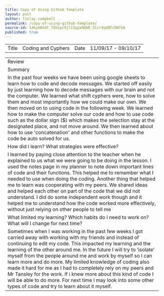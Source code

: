 ```yaml
---
title: Copy of Using Github Template
layout: post
author: finlay.campbell
permalink: /copy-of-using-github-template/
source-id: 14kymASdf_TOVxyc9jlCXypxOQbR_5lcr4qd8Fu5NfbA
published: true
---
```

<table>
  <tr>
    <td>Title</td>
    <td>Coding and Cyphers</td>
    <td>Date</td>
    <td>11/09/17 - 09/10/17</td>
  </tr>
</table>


<table>
  <tr>
    <td>Review</td>
  </tr>
  <tr>
    <td>Summary</td>
  </tr>
  <tr>
    <td>In the past four weeks we have been using google sheets to learn how to code and decode messages. We started off easily by just learning how to decode messages with our brain and not the computer. We learned what shift cyphers were, how to solve them and most importantly how we could make our own. We then moved on to using code in the following week. We learned how to make the computer solve our code and how to use code such as the dollar sign ($) which makes the selection stay at the designated place, and not move around. We then learned about how to use 'concatenation' and other functions to make the code be auto solved for us.</td>
  </tr>
  <tr>
    <td>How did I learn? What strategies were effective? </td>
  </tr>
  <tr>
    <td>I learned by paying close attention to the teacher when he explained to us what we were going to be doing in the lesson. I used the notes page in my planner to note down important lines of code and their functions. This helped me to remember what I needed to use when doing the coding. Another thing that helped me to learn was cooperating with my peers. We shared ideas and helped each other on part of the code that we did not understand. I did do some independent work though and it helped me to understand how the code worked more effectively, without just relying on other people to tell me </td>
  </tr>
  <tr>
    <td>What limited my learning? Which habits do I need to work on? What will I change for next time? </td>
  </tr>
  <tr>
    <td>Sometimes when I was working in the past few weeks I got carried away with working with my friends and instead of continuing to edit my code. This impacted my learning and the learning of the other around me. In the future I will try to ’isolate’ myself from the people around me and work by myself so I can learn more and do more. My limited knowledge of coding also made it hard for me as I had to completely rely on my peers and Mr Tansley for the work. If i knew more about this kind of code I will be able to do more. For next time I may look into some other types of code and try to learn about it myself. </td>
  </tr>
</table>


